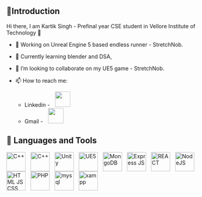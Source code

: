 <h2>👋Introduction</h2>

Hi there, I am Kartik Singh - Prefinal year CSE student in Vellore Institute of Technology 👋

- 🔭 Working on Unreal Engine 5 based endless runner - StretchNob.
- 🌱 Currently learning blender and DSA,
- 👯 I’m looking to collaborate on my UE5 game - StretchNob.
- 📫 How to reach me: 
   <ul> <li>Linkedin -  <a href = "linkedin.com/in/kartik-singh-766279246/"><img src = "https://user-images.githubusercontent.com/96460163/232307896-9bc6ef63-37da-4ffe-9075-c4fb2beb2a41.png" height = "40px" style = "padding-right : 10px; padding-left:10px;"/> </a>
    <li>Gmail    -  <a href = "kartiksingh0412@gmail.com"><img src = "https://user-images.githubusercontent.com/96460163/232307823-da8e6ba1-f4f2-4800-a351-eda94bbdeba6.png" height = "40px" style = "padding-right : 10px; padding-left:10px;"/> </a>

    </ul>
    
<h2>🧰 Languages and Tools </h2>
<img align="left" alt="C++" height="50px" style="padding-right:10px;" src="https://user-images.githubusercontent.com/96460163/232305867-038add95-ffca-4d1e-93c9-d3697e3dd8a2.png"/>
<img align="left" alt="C++" height="50px" style="padding-right:10px;" src="https://user-images.githubusercontent.com/96460163/232307622-d4a013d8-1574-4d2a-bbb5-c2ff06511b10.png"/>

<img align="left" alt="Unity" height="50px" style="padding-right:10px;" src="https://user-images.githubusercontent.com/96460163/232305885-b010332e-3de0-46a8-952a-e5ea8f8ebe89.png"/>
<img align="left" alt="UE5" height="50px" style="padding-right:10px;" src="https://user-images.githubusercontent.com/96460163/232307156-44f6f19c-85d0-4dc8-ae9f-df3b3309a804.png"/>
<img align="left" alt="MongoDB" height="50px" style="padding-right:10px;" src="https://user-images.githubusercontent.com/96460163/232307415-be0eaba5-062d-4584-b4d7-3821d384c7df.png"/>
<img align="left" alt="Express JS" height="50px" style="padding-right:10px;" src="https://user-images.githubusercontent.com/96460163/232307483-899a5473-57f0-4bf4-b60c-bd5b0e19c50e.png"/>
<img align="left" alt="REACT" height="50px" style="padding-right:10px;" src="https://user-images.githubusercontent.com/96460163/232305928-e49f5059-3dcb-4375-80d2-686a19279138.png"/>
<img align="left" alt="NodeJS" height="50px" style="padding-right:10px;" src="https://user-images.githubusercontent.com/96460163/232307518-61331d8f-45c7-4eba-b22d-5380958a5d04.png"/>


<img align="left" alt="HTML JS CSS" height="50px" style="padding-right:10px;" src="https://user-images.githubusercontent.com/96460163/232305956-73c2dc48-3c72-46bd-a1ab-89d782d92560.png"/>
<img align="left" alt="PHP" height="50px" style="padding-right:10px;" src="https://user-images.githubusercontent.com/96460163/232305971-b6fdb0ef-62be-4ed9-a6cf-3e79b497739a.png"/>
<img align="left" alt="mysql" height="50px" style="padding-right:10px;" src="https://user-images.githubusercontent.com/96460163/232305999-6137620f-acc8-403b-b543-d03ce4e6083c.png"/>
<img align="left" alt="xampp" height="50px" style="padding-right:10px;" src="https://user-images.githubusercontent.com/96460163/232306018-bfbd5877-33e7-4c10-aa42-7cf5e2b25be5.png"/>





